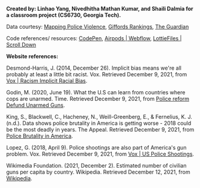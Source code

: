 **Created by: Linhao Yang, Nivedhitha Mathan Kumar, and Shaili Dalmia for a classroom project (CS6730, Georgia Tech).**

Data courtesy: [Mapping Police Violence](https://mappingpoliceviolence.org/), [Giffords Rankings](https://giffords.org/lawcenter/resources/scorecard/#rankings), [The Guardian](https://www.theguardian.com/us-news/2015/jun/09/the-counted-police-killings-us-vs-other-countries)

Code references/ resources: [CodePen](https://codepen.io/isabroch/pen/yLNLoKm), [Airpods | Webflow](https://airpods-pro.webflow.io), [LottieFiles | Scroll Down](https://lottiefiles.com/5944-scroll-down)

**Website references:**

Desmond-Harris, J. (2014, December 26). Implicit bias means we're all probably at least a little bit racist. Vox. Retrieved December 9, 2021, from [Vox | Racism Implicit Racial Bias](https://www.vox.com/2014/12/26/7443979/racism-implicit-racial-bias).

Godin, M. (2020, June 19). What the U.S can learn from countries where cops are unarmed. Time. Retrieved December 9, 2021, from [Police reform Defund Unarmed Guns](https://time.com/5854986/police-reform-defund-unarmed-guns/).

King, S., Blackwell, C., Hacheney, N., Weill-Greenberg, E., & Fernelius, K. J. (n.d.). Data shows police brutality in America is getting worse - 2018 could be the most deadly in years. The Appeal. Retrieved December 9, 2021, from [Police Brutality in America](https://theappeal.org/data-shows-police-brutality-in-america-is-getting-worse-2018-could-be-the-most-deadly-in-years-90c9fa503580/).

Lopez, G. (2018, April 9). Police shootings are also part of America's gun problem. Vox. Retrieved December 9, 2021, from [Vox | US Police Shootings](https://www.vox.com/2018/4/9/17205256/gun-violence-us-police-shootings).

Wikimedia Foundation. (2021, December 2). Estimated number of civilian guns per capita by country. Wikipedia. Retrieved December 12, 2021, from [Wikipedia](https://en.wikipedia.org/wiki/Estimated_number_of_civilian_guns_per_capita_by_country).
